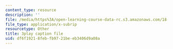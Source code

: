 ```yaml
---
content_type: resource
description: ''
file: /media/https%3A/open-learning-course-data-rc.s3.amazonaws.com/18-01sc-single-variable-calculus-fall-2010/df6f19218febfb9721beeb3406d9a08a_TpWQlKHPyJ4.srt
file_type: application/x-subrip
resourcetype: Other
title: 3play caption file
uid: df6f1921-8feb-fb97-21be-eb3406d9a08a
---
```


